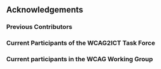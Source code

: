 ## Acknowledgements

### Previous Contributors

### Current Participants of the WCAG2ICT Task Force

### Current participants in the WCAG Working Group


